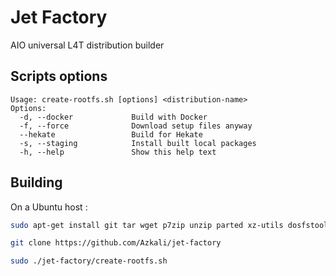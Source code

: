 # Jet Factory

AIO universal L4T distribution builder

## Scripts options

```
Usage: create-rootfs.sh [options] <distribution-name>
Options:
  -d, --docker             Build with Docker
  -f, --force              Download setup files anyway
  --hekate                 Build for Hekate
  -s, --staging            Install built local packages
  -h, --help               Show this help text
```

## Building

On a Ubuntu host :

```sh
sudo apt-get install git tar wget p7zip unzip parted xz-utils dosfstools lvm2 qemu qemu-user-static arch-install-scripts
```

```sh
git clone https://github.com/Azkali/jet-factory
```

```sh
sudo ./jet-factory/create-rootfs.sh
```
